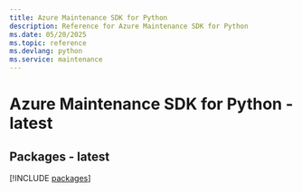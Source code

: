 ```yaml
---
title: Azure Maintenance SDK for Python
description: Reference for Azure Maintenance SDK for Python
ms.date: 05/20/2025
ms.topic: reference
ms.devlang: python
ms.service: maintenance
---
```

# Azure Maintenance SDK for Python - latest
## Packages - latest
[!INCLUDE [packages](maintenance-index.md)]